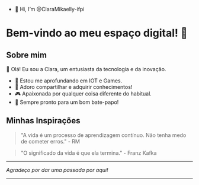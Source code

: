 - 👋 Hi, I’m @ClaraMikaelly-ifpi
# Bem-vindo ao meu espaço digital! 🚀

## Sobre mim

👋 Olá! Eu sou a Clara, um entusiasta da tecnologia e da inovação. 
- 🌱 Estou me aprofundando em IOT e Games.
- 💬 Adoro compartilhar e adquirir conhecimentos!
- 🎮 Apaixonada por qualquer coisa diferente do habitual.
- 🎤 Sempre pronto para um bom bate-papo!

## Minhas Inspirações

> "A vida é um processo de aprendizagem contínuo. Não tenha medo de cometer erros." - RM

> "O significado da vida é que ela termina." - Franz Kafka

---


_Agradeço por dar uma passada por aqui!_

---


<!---
ClaraMikaelly-ifpi/ClaraMikaelly-ifpi is a ✨ special ✨ repository because its `README.md` (this file) appears on your GitHub profile.
You can click the Preview link to take a look at your changes.
--->
